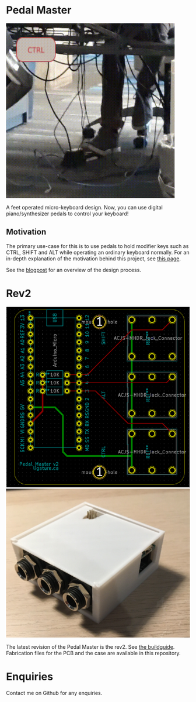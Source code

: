 # Pedal Master
![demo.gif](demo.gif)

A feet operated micro-keyboard design. Now, you can use digital
piano/synthesizer pedals to control your keyboard!

## Motivation
The primary use-case for this is to use pedals to hold modifier keys
such as CTRL, SHIFT and ALT while operating an ordinary keyboard
normally.
For an in-depth explanation of the motivation behind this project, see
[this page](motivation.jpg).

See the
[blogpost](https://ligature.ca/the%20lab/2021/10/29/Writing-code-using-a-foot-pedal.html)
for an overview of the design process.

# Rev2
![pcb](schematic.png)
![case](case.jpg)

The latest revision of the Pedal Master is the rev2. See [the buildguide](buildguide/buildguide-rev2.md).
Fabrication files for the PCB and the case are available in this repository.

# Enquiries
Contact me on Github for any enquiries.
